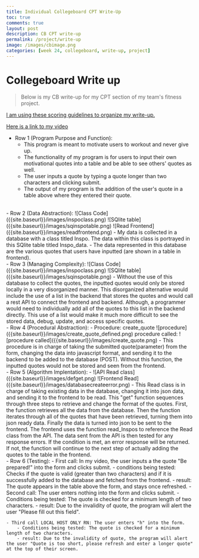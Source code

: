 ```yaml
---
title: Individual Collegeboard CPT Write-Up
toc: true
comments: true
layout: post
description: CB CPT write-up
permalink: /project/write-up
image: /images/cbimage.png
categories: [week 24, collegeboard, write-up, project]
---
```



# Collegeboard Write up
> Below is my CB write-up for my CPT section of my team's fitness project. 

[I am using these scoring guidelines to organize my write-up.](https://apcentral.collegeboard.org/media/pdf/ap22-sg-computer-science-principles.pdf)



[Here is a link to my video]()


- Row 1 (Program Purpose and Function):
    - This program is meant to motivate users to workout and never give up.
    - The functionality of my program is for users to input their own motivational quotes into a table and be able to see others' quotes as well.
    - The user inputs a quote by typing a quote longer than two characters and clicking submit.
    - The output of my program is the addition of the user's quote in a table above where they entered their quote.
<br>
- Row 2 (Data Abstraction):
    ![Class Code]({{site.baseurl}}/images/inspoclass.png)
    ![SQlite table]({{site.baseurl}}/images/sqinspotable.png)
    ![Read Frontend]({{site.baseurl}}/images/readfrontend.png)
    - My data is collected in a database with a class titled Inspo. The data within this class is portrayed in this SQlite table titled Inspo_data.
    - The data represented in this database are the various quotes that users have inputted (are shown in a table in frontend). 
    
<br>
- Row 3 (Managing Complexity):
    ![Class Code]({{site.baseurl}}/images/inspoclass.png)
    ![SQlite table]({{site.baseurl}}/images/sqinspotable.png)
    - Without the use of this database to collect the quotes, the inputted quotes would only be stored locally in a very disorganized manner. This disorganized alternative would include the use of a list in the backend that stores the quotes and would call a rest API to connect the frontend and backend. Although, a programmer would need to individually add all of the quotes to this list in the backend directly. This use of a list would make it much more difficult to see the stored data, debug, update, and access specific quotes.
<br>
- Row 4 (Procedural Abstraction):
    - Procedure: create_quote
    ![procedure]({{site.baseurl}}/images/create_quote_defined.png)
        procedure called:
         ![procedure called]({{site.baseurl}}/images/create_quote.png)
    - This procedure is in charge of taking the submitted quote(parameter) from the form, changing the data into javascript format, and sending it to the backend to be added to the database (POST). Without this function, the inputted quotes would not be stored and seen from the frontend.
<br>
- Row 5 (Algorithm Implentation):
    - ![API Read class]({{site.baseurl}}/images/defget.png)
    ![Frontend Read]({{site.baseurl}}/images/databasecreateerror.png)
    - This Read class is in charge of taking existing data in the database, changing it into json data, and sending it to the frontend to be read. This "get" function sequences through three steps to retrieve and change the format of the quotes. First, the function retrieves all the data from the database. Then the function iterates through all of the quotes that have been retrieved, turning them into json ready data. Finally the data is turned into json to be sent to the frontend. The frontend uses the function read_Inspos to reference the Read class from the API. The data sent from the API is then tested for any response errors. If the condition is met, an error response will be returned. If not, the function will continue to the next step of actually adding the quotes to the table in the frontend. 
<br>
- Row 6 (Testing):
    - First call: In my video, the user inputs a the quote "Be prepared!" into the form and clicks submit.
        - conditions being tested: Checks if the quote is valid (greater than two characters) and if it is successfully added to the database and fetched from the frontend.
        - result: The quote appears in the table above the form, and stays once refreshed.
    - Second call: The user enters nothing into the form and clicks submit.
        - Conditions being tested: The quote is checked for a minimum length of two characters.
        - result: Due to the invalidity of quote, the program will alert the user "Please fill out this field".



    - Third call LOCAL HOST ONLY RN: The user enters "h" into the form.
        - Conditions being tested: The quote is checked for a minimum length of two characters.
        - result: Due to the invalidity of quote, the program will alert the user "Quote is too short, please refresh and enter a longer quote" at the top of their screen.
